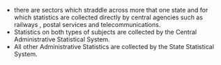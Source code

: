 - there are sectors which straddle across more that one state and for which statistics are collected directly by central agencies such as railways , postal services and telecommunications.
- Statistics on both types of subjects are collected by the Central Administrative Statistical System.
- All other Administrative Statistics are collected by the State Statistical System.

